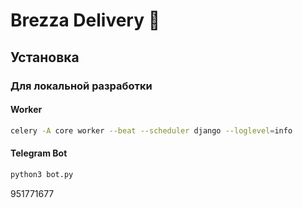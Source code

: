 # Brezza Delivery 🚚

## Установка

### Для локальной разработки

#### Worker

```bash
celery -A core worker --beat --scheduler django --loglevel=info
```

#### Telegram Bot

```bash
python3 bot.py
```
951771677